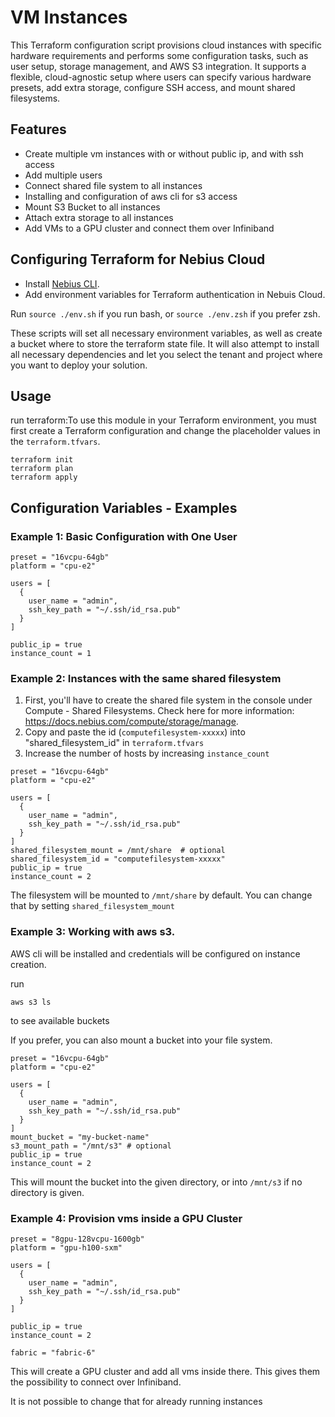 # VM Instances
This Terraform configuration script provisions cloud instances with specific hardware requirements and performs some configuration tasks, such as user setup, storage management, and AWS S3 integration. It supports a flexible, cloud-agnostic setup where users can specify various hardware presets, add extra storage, configure SSH access, and mount shared filesystems.

## Features
* Create multiple vm instances with or without public ip, and with ssh access
* Add multiple users
* Connect shared file system to all instances
* Installing and configuration of aws cli for s3 access
* Mount S3 Bucket to all instances
* Attach extra storage to all instances
* Add VMs to a GPU cluster and connect them over Infiniband

## Configuring Terraform for Nebius Cloud

- Install [Nebius CLI](https://docs.nebius.com/cli/install/).
- Add environment variables for Terraform authentication in Nebuis Cloud.


Run `source ./env.sh` if you run bash, or `source ./env.zsh` if you prefer zsh.

These scripts will set all necessary environment variables, as well as create a bucket where to store the terraform state file. 
It will also attempt to install all necessary dependencies and let you select the tenant and project where you want to deploy your solution. 
## Usage

run terraform:To use this module in your Terraform environment, you must first create a Terraform configuration and change the placeholder values in the `terraform.tfvars`.


```
terraform init
terraform plan
terraform apply
```


## Configuration Variables - Examples

### Example 1: Basic Configuration with One User

```
preset = "16vcpu-64gb"
platform = "cpu-e2"

users = [
  {
    user_name = "admin",
    ssh_key_path = "~/.ssh/id_rsa.pub"
  }
]

public_ip = true
instance_count = 1
```

### Example 2: Instances with the same shared filesystem

1. First, you'll have to create the shared file system in the console under Compute - Shared Filesystems. Check here for more information: https://docs.nebius.com/compute/storage/manage.
2. Copy and paste the id (`computefilesystem-xxxxx`) into "shared_filesystem_id" in `terraform.tfvars`
3. Increase the number of hosts by increasing `instance_count`

```
preset = "16vcpu-64gb"
platform = "cpu-e2"

users = [
  {
    user_name = "admin",
    ssh_key_path = "~/.ssh/id_rsa.pub"
  }
]
shared_filesystem_mount = /mnt/share  # optional
shared_filesystem_id = "computefilesystem-xxxxx"
public_ip = true
instance_count = 2
```
The filesystem will be mounted to `/mnt/share` by default. You can change that by setting ```shared_filesystem_mount```

### Example 3: Working with aws s3. 

AWS cli will be installed and credentials will be configured on instance creation.

run 
```
aws s3 ls
```

to see available buckets

If you prefer, you can also mount a bucket into your file system.

```
preset = "16vcpu-64gb"
platform = "cpu-e2"

users = [
  {
    user_name = "admin",
    ssh_key_path = "~/.ssh/id_rsa.pub"
  }
]
mount_bucket = "my-bucket-name"
s3_mount_path = "/mnt/s3" # optional
public_ip = true
instance_count = 2
```

This will mount the bucket into the given directory, or into `/mnt/s3` if no directory is given. 

### Example 4: Provision vms inside a GPU Cluster


```
preset = "8gpu-128vcpu-1600gb"
platform = "gpu-h100-sxm"

users = [
  {
    user_name = "admin",
    ssh_key_path = "~/.ssh/id_rsa.pub"
  }
]

public_ip = true
instance_count = 2

fabric = "fabric-6"

```
This will create a GPU cluster and add all vms inside there. This gives them the possibility to connect over Infiniband. 

It is not possible to change that for already running instances

